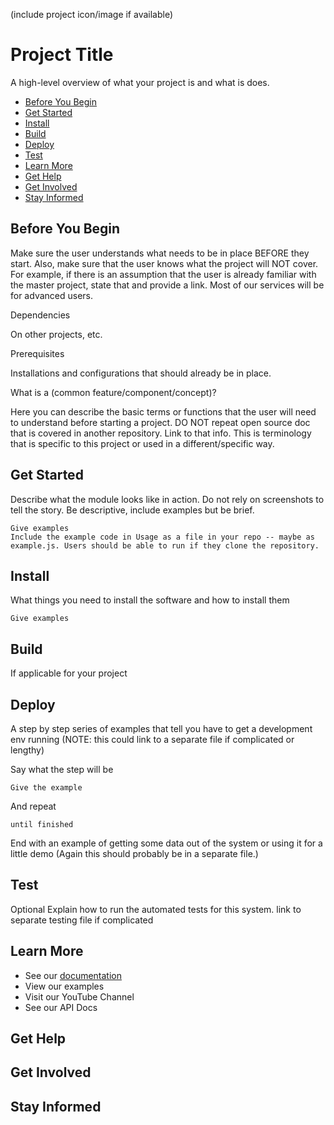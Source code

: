(include project icon/image if available)
# Project Title

A high-level overview of what your project is and what is does.

  * [Before You Begin](#before-you-begin)
  * [Get Started](#get-started)
  * [Install](#install)
  * [Build](#build)
  * [Deploy](#deploy)
  * [Test](#test)
  * [Learn More](#learn-more)
  * [Get Help](#get-help)
  * [Get Involved](#get-involved)
  * [Stay Informed](#stay-informed)


## Before You Begin
Make sure the user understands what needs to be in place BEFORE they start. Also, make sure that the user knows what the project will NOT cover. For example, if there is an assumption that the user is already familiar with the master project, state that and provide a link. Most of our services will be for advanced users. 

Dependencies

On other projects, etc.

Prerequisites

Installations and configurations that should already be in place. 

What is a (common feature/component/concept)?

Here you can describe the basic terms or functions that the user will need to understand before starting a project.
DO NOT repeat open source doc that is covered in another repository. Link to that info. This is terminology that is specific to this project or used in a different/specific way.

## Get Started
Describe what the module looks like in action. Do not rely on screenshots to tell the story. Be descriptive, include examples but be brief. 

```
Give examples
Include the example code in Usage as a file in your repo -- maybe as example.js. Users should be able to run if they clone the repository.
```


## Install

What things you need to install the software and how to install them

```
Give examples
```
## Build
If applicable for your project

## Deploy

A step by step series of examples that tell you have to get a development env running
(NOTE: this could link to a separate file if complicated or lengthy)

Say what the step will be

```
Give the example
```

And repeat

```
until finished
```

End with an example of getting some data out of the system or using it for a little demo (Again this should probably be in a separate file.)

## Test 

Optional
Explain how to run the automated tests for this system. 
link to separate testing file if complicated


## Learn More
- See our [documentation](https://github.com/ljamen/templates/)
- View our examples
- Visit our YouTube Channel
- See our API Docs

## Get Help

## Get Involved

## Stay Informed


